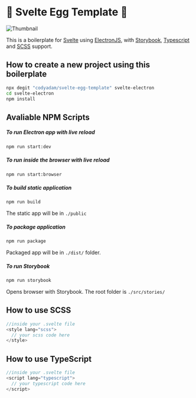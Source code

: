 # 🥚 Svelte Egg Template 🥚

![Thumbnail](https://github.com/CodyAdam/Svelte-Egg-Template/blob/master/Thumbnail.png?raw=true)

This is a boilerplate for [Svelte](https://svelte.dev/) using [ElectronJS](https://electronjs.org/), with [Storybook](https://storybook.js.org/), [Typescript](https://www.typescriptlang.org/) and [SCSS](https://sass-lang.com/) support.

## How to create a new project using this boilerplate

```bash
npx degit "codyadam/svelte-egg-template" svelte-electron
cd svelte-electron
npm install
```

## Avaliable NPM Scripts

##### To run Electron app with live reload

```bash
npm run start:dev
```

##### To run inside the browser with live reload

```bash
npm run start:browser
```

##### To build static application

```bash
npm run build
```

The static app will be in `./public`

##### To package application

```bash
npm run package
```

Packaged app will be in `./dist/` folder.

##### To run Storybook

```bash
npm run storybook
```

Opens browser with Storybook.
The root folder is `./src/stories/`

## How to use SCSS

```javascript
//inside your .svelte file
<style lang="scss"> 
  // your scss code here 
</style>
```

## How to use TypeScript

```javascript
//inside your .svelte file
<script lang="typescript"> 
  // your typescript code here 
</script>
```
